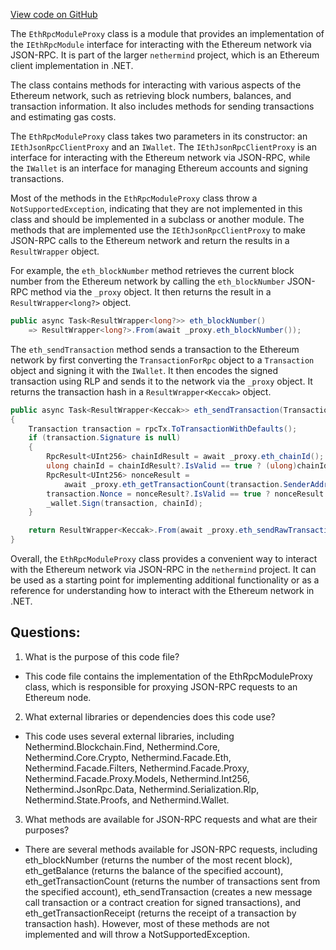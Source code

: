 [View code on GitHub](https://github.com/nethermindeth/nethermind/Nethermind.JsonRpc/Modules/Eth/EthRpcModuleProxy.cs)

The `EthRpcModuleProxy` class is a module that provides an implementation of the `IEthRpcModule` interface for interacting with the Ethereum network via JSON-RPC. It is part of the larger `nethermind` project, which is an Ethereum client implementation in .NET.

The class contains methods for interacting with various aspects of the Ethereum network, such as retrieving block numbers, balances, and transaction information. It also includes methods for sending transactions and estimating gas costs.

The `EthRpcModuleProxy` class takes two parameters in its constructor: an `IEthJsonRpcClientProxy` and an `IWallet`. The `IEthJsonRpcClientProxy` is an interface for interacting with the Ethereum network via JSON-RPC, while the `IWallet` is an interface for managing Ethereum accounts and signing transactions.

Most of the methods in the `EthRpcModuleProxy` class throw a `NotSupportedException`, indicating that they are not implemented in this class and should be implemented in a subclass or another module. The methods that are implemented use the `IEthJsonRpcClientProxy` to make JSON-RPC calls to the Ethereum network and return the results in a `ResultWrapper` object.

For example, the `eth_blockNumber` method retrieves the current block number from the Ethereum network by calling the `eth_blockNumber` JSON-RPC method via the `_proxy` object. It then returns the result in a `ResultWrapper<long?>` object.

```csharp
public async Task<ResultWrapper<long?>> eth_blockNumber()
    => ResultWrapper<long?>.From(await _proxy.eth_blockNumber());
```

The `eth_sendTransaction` method sends a transaction to the Ethereum network by first converting the `TransactionForRpc` object to a `Transaction` object and signing it with the `IWallet`. It then encodes the signed transaction using RLP and sends it to the network via the `_proxy` object. It returns the transaction hash in a `ResultWrapper<Keccak>` object.

```csharp
public async Task<ResultWrapper<Keccak>> eth_sendTransaction(TransactionForRpc rpcTx)
{
    Transaction transaction = rpcTx.ToTransactionWithDefaults();
    if (transaction.Signature is null)
    {
        RpcResult<UInt256> chainIdResult = await _proxy.eth_chainId();
        ulong chainId = chainIdResult?.IsValid == true ? (ulong)chainIdResult.Result : 0;
        RpcResult<UInt256> nonceResult =
            await _proxy.eth_getTransactionCount(transaction.SenderAddress, BlockParameterModel.Pending);
        transaction.Nonce = nonceResult?.IsValid == true ? nonceResult.Result : UInt256.Zero;
        _wallet.Sign(transaction, chainId);
    }

    return ResultWrapper<Keccak>.From(await _proxy.eth_sendRawTransaction(Rlp.Encode(transaction).Bytes));
}
```

Overall, the `EthRpcModuleProxy` class provides a convenient way to interact with the Ethereum network via JSON-RPC in the `nethermind` project. It can be used as a starting point for implementing additional functionality or as a reference for understanding how to interact with the Ethereum network in .NET.
## Questions: 
 1. What is the purpose of this code file?
- This code file contains the implementation of the EthRpcModuleProxy class, which is responsible for proxying JSON-RPC requests to an Ethereum node.

2. What external libraries or dependencies does this code use?
- This code uses several external libraries, including Nethermind.Blockchain.Find, Nethermind.Core, Nethermind.Core.Crypto, Nethermind.Facade.Eth, Nethermind.Facade.Filters, Nethermind.Facade.Proxy, Nethermind.Facade.Proxy.Models, Nethermind.Int256, Nethermind.JsonRpc.Data, Nethermind.Serialization.Rlp, Nethermind.State.Proofs, and Nethermind.Wallet.

3. What methods are available for JSON-RPC requests and what are their purposes?
- There are several methods available for JSON-RPC requests, including eth_blockNumber (returns the number of the most recent block), eth_getBalance (returns the balance of the specified account), eth_getTransactionCount (returns the number of transactions sent from the specified account), eth_sendTransaction (creates a new message call transaction or a contract creation for signed transactions), and eth_getTransactionReceipt (returns the receipt of a transaction by transaction hash). However, most of these methods are not implemented and will throw a NotSupportedException.